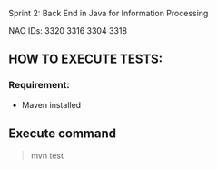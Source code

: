 Sprint 2: Back End in Java for Information Processing

NAO IDs: 
3320
3316
3304
3318

## HOW TO EXECUTE TESTS:
### Requirement: 
- Maven installed

## Execute command
> mvn test